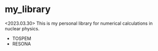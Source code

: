 # my_library

<2023.03.30>
This is my personal library for numerical calculations in nuclear physics.
- TOSPEM
- RESONA
